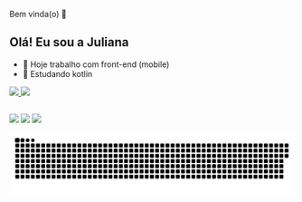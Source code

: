 Bem vinda(o) 👋

## Olá! Eu sou a Juliana

- 🔭 Hoje trabalho com front-end (mobile)
- 🌱 Estudando kotlin  
<div>
  <a href="https://julianacuani.github.io/julianac/">
  <img height="180em" src="https://github-readme-stats.vercel.app/api?username=julianacuani&show_icons=true&theme=dark&include_all_commits=true&count_private=true"/>
  <img height="180em" src="https://github-readme-stats.vercel.app/api/top-langs/?username=julianacuani&layout=compact&langs_count=16&theme=dark"/>
</div>
  
 
##
  
<div>
   <a href="https://www.instagram.com/julianacuani/" target="_blank"><img src="https://img.shields.io/badge/-Instagram-%23E4405F?style=for-the-badge&logo=instagram&logoColor=white" target="_blank"></a>
  <a href = "mailto:juliana.271@hotmail.com"><img src="https://img.shields.io/badge/Gmail-D14836?style=for-the-badge&logo=gmail&logoColor=white" target="_blank"></a>
  <a href="https://www.linkedin.com/in/julianacuani/" target="_blank"><img src="https://img.shields.io/badge/-LinkedIn-%230077B5?style=for-the-badge&logo=linkedin&logoColor=white" target="_blank"></a>   
</div>

![Snake animation](https://github.com/julianacuani/julianacuani/blob/output/github-contribution-grid-snake.svg)
